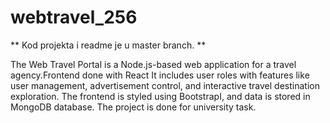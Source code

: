 # webtravel_256

**
Kod projekta i readme je u master branch.
**



The Web Travel Portal is a Node.js-based web application for a travel agency.Frontend done with React It includes user roles with features like user management, advertisement control, and interactive travel destination exploration. The frontend is styled using BootstrapI, and data is stored in MongoDB database. The project is done for university task.




